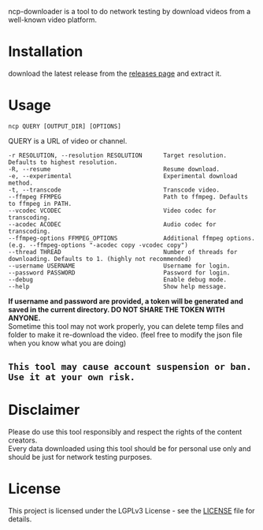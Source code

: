 ncp-downloader is a tool to do network testing by download videos from a well-known video platform. 

# Installation
download the latest release from the [releases page](https://github.com/sakkyoi/ncp-downloader/releases/latest) and extract it.

# Usage
`ncp QUERY [OUTPUT_DIR] [OPTIONS]`

QUERY is a URL of video or channel.

```
-r RESOLUTION, --resolution RESOLUTION      Target resolution. Defaults to highest resolution.
-R, --resume                                Resume download.
-e, --experimental                          Experimental download method.
-t, --transcode                             Transcode video.
--ffmpeg FFMPEG                             Path to ffmpeg. Defaults to ffmpeg in PATH.
--vcodec VCODEC                             Video codec for transcoding.
--acodec ACODEC                             Audio codec for transcoding.
--ffmpeg-options FFMPEG_OPTIONS             Additional ffmpeg options. (e.g. --ffmpeg-options "-acodec copy -vcodec copy")
--thread THREAD                             Number of threads for downloading. Defaults to 1. (highly not recommended)
--username USERNAME                         Username for login.
--password PASSWORD                         Password for login.
--debug                                     Enable debug mode.
--help                                      Show help message.
```
**If username and password are provided, a token will be generated and saved in the current directory. 
DO NOT SHARE THE TOKEN WITH ANYONE.**<br>
Sometime this tool may not work properly, you can delete temp files and folder to make it re-download the video.
(feel free to modify the json file when you know what you are doing)

## `This tool may cause account suspension or ban. Use it at your own risk.`

# Disclaimer
Please do use this tool responsibly and respect the rights of the content creators.<br>
Every data downloaded using this tool should be for personal use only and should be just for network testing purposes.

# License
This project is licensed under the LGPLv3 License - see the [LICENSE](LICENSE) file for details.